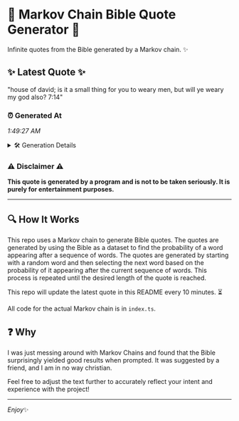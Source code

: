# 📖 Markov Chain Bible Quote Generator 📖

Infinite quotes from the Bible generated by a Markov chain. ✨

## ✨ Latest Quote ✨
"house of david; is it a small thing for you to weary men, but will ye weary my god also? 7:14"

### ⏰ Generated At
*1:49:27 AM*

<details>
    <summary>🛠️ Generation Details</summary>
    <p>
        <strong>🌱 Seed:</strong> house<br>
        <strong>🔄 Iterations:</strong> 20<br>
        <strong>📜 Context History:</strong><br>[ house ]: of<br>[ house, of ]: david;<br>[ house, of, david; ]: is<br>[ house, of, david;, is ]: it<br>[ house, of, david;, is, it ]: a<br>[ house, of, david;, is, it, a ]: small<br>[ of, david;, is, it, a, small ]: thing<br>[ david;, is, it, a, small, thing ]: for<br>[ is, it, a, small, thing, for ]: you<br>[ it, a, small, thing, for, you ]: to<br>[ a, small, thing, for, you, to ]: weary<br>[ small, thing, for, you, to, weary ]: men,<br>[ thing, for, you, to, weary, men, ]: but<br>[ for, you, to, weary, men,, but ]: will<br>[ you, to, weary, men,, but, will ]: ye<br>[ to, weary, men,, but, will, ye ]: weary<br>[ weary, men,, but, will, ye, weary ]: my<br>[ men,, but, will, ye, weary, my ]: god<br>[ but, will, ye, weary, my, god ]: also?<br>[ will, ye, weary, my, god, also? ]: 7:14<br>
    </p>
</details>

### ⚠️ Disclaimer ⚠️
**This quote is generated by a program and is not to be taken seriously. It is purely for entertainment purposes.**

---

## 🔍 How It Works

This repo uses a Markov chain to generate Bible quotes. The quotes are generated by using the Bible as a dataset to find the probability of a word appearing after a sequence of words. The quotes are generated by starting with a random word and then selecting the next word based on the probability of it appearing after the current sequence of words. This process is repeated until the desired length of the quote is reached.

This repo will update the latest quote in this README every 10 minutes. ⏳

All code for the actual Markov chain is in `index.ts`.

## ❓ Why

I was just messing around with Markov Chains and found that the Bible surprisingly yielded good results when prompted. 
It was suggested by a friend, and I am in no way christian.

Feel free to adjust the text further to accurately reflect your intent and experience with the project!

---

*Enjoy*✨

